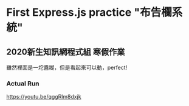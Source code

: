 # First Express.js practice "布告欄系統"
## 2020新生知訊網程式組 寒假作業

雖然裡面是一坨醬糊，但是看起來可以動，perfect!

### Actual Run
https://youtu.be/qggRlm8dxjk
